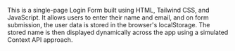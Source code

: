 This is a single-page Login Form built using HTML, Tailwind CSS, and JavaScript.
It allows users to enter their name and email, and on form submission, the user data is stored in the browser's localStorage. 
The stored name is then displayed dynamically across the app using a simulated Context API approach.
